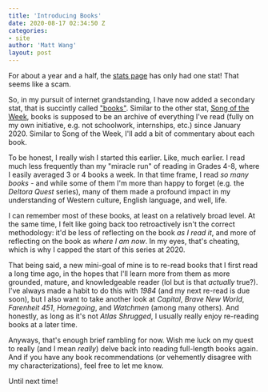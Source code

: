 ```yaml
---
title: 'Introducing Books'
date: 2020-08-17 02:34:50 Z
categories:
- site
author: 'Matt Wang'
layout: post
---
```


For about a year and a half, the [stats page]({{site.baseurl}}/stats/) has only had one stat! That seems like a scam.

So, in my pursuit of internet grandstanding, I have now added a secondary stat, that is succintly called ["books"]({{site.baseurl}}/stats/books). Similar to the other stat, [Song of the Week](http://127.0.0.1:4000/stats/song-of-the-week.html), books is supposed to be an archive of everything I've read (fully on my own initiative, e.g. not schoolwork, internships, etc.) since January 2020. Similar to Song of the Week, I'll add a bit of commentary about each book.

To be honest, I really wish I started this earlier. Like, much earlier. I read much less frequently than my "miracle run" of reading in Grades 4-8, where I easily averaged 3 or 4 books a week. In that time frame, I read *so many books* - and while some of them I'm more than happy to forget (e.g. the *Deltora Quest* series), many of them made a profound impact in my understanding of Western culture, English language, and well, life.

I can remember most of these books, at least on a relatively broad level. At the same time, I felt like going back too retroactively isn't the correct methodology: it'd be less of reflecting on the book *as I read it*, and more of reflecting on the book as *where I am now*. In my eyes, that's cheating, which is why I capped the start of this series at 2020.

That being said, a new mini-goal of mine is to re-read books that I first read a long time ago, in the hopes that I'll learn more from them as more grounded, mature, and knowledgeable reader (lol but is that *actually* true?). I've always made a habit to do this with *1984* (and my next re-read is due soon), but I also want to take another look at *Capital*, *Brave New World*, *Farenheit 451*, *Homegoing*, and *Watchmen* (among many others). And honestly, as long as it's not *Atlas Shrugged*, I usually really enjoy re-reading books at a later time.

Anyways, that's enough brief rambling for now. Wish me luck on my quest to really (and I mean *really*) delve back into reading full-length books again. And if you have any book recommendations (or vehemently disagree with my characterizations), feel free to let me know.

Until next time!
